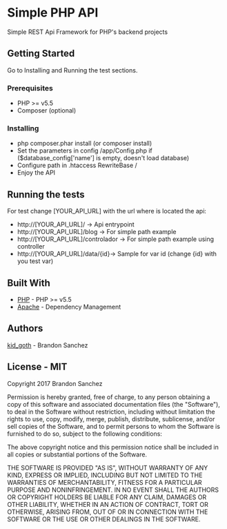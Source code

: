 # Simple PHP API

Simple REST Api Framework for PHP's backend projects

## Getting Started

Go to Installing and Running the test sections.

### Prerequisites

* PHP >= v5.5
* Composer (optional)

### Installing

* php composer.phar install (or composer install)
* Set the parameters in config /app/Config.php if ($database_config['name'] is empty, doesn't load database)
* Configure path in .htaccess RewriteBase /
* Enjoy the API

## Running the tests

For test change [YOUR_API_URL] with the url where is located the api:

* http://[YOUR_API_URL]/ -> Api entrypoint
* http://[YOUR_API_URL]/blog -> For simple path example
* http://[YOUR_API_URL]/controlador -> For simple path example using controller
* http://[YOUR_API_URL]/data/{id}-> Sample for var id (change {id} with you test var)

## Built With

* [PHP](https://www.php.net) - PHP >= v5.5
* [Apache](https://www.apache.org/) - Dependency Management

## Authors

[kid_goth](https://www.twitter.com/_kid_goth) - Brandon Sanchez

## License - MIT

Copyright 2017 Brandon Sanchez

Permission is hereby granted, free of charge, to any person obtaining a copy of this software and associated documentation files (the "Software"), to deal in the Software without restriction, including without limitation the rights to use, copy, modify, merge, publish, distribute, sublicense, and/or sell copies of the Software, and to permit persons to whom the Software is furnished to do so, subject to the following conditions:

The above copyright notice and this permission notice shall be included in all copies or substantial portions of the Software.

THE SOFTWARE IS PROVIDED "AS IS", WITHOUT WARRANTY OF ANY KIND, EXPRESS OR IMPLIED, INCLUDING BUT NOT LIMITED TO THE WARRANTIES OF MERCHANTABILITY, FITNESS FOR A PARTICULAR PURPOSE AND NONINFRINGEMENT. IN NO EVENT SHALL THE AUTHORS OR COPYRIGHT HOLDERS BE LIABLE FOR ANY CLAIM, DAMAGES OR OTHER LIABILITY, WHETHER IN AN ACTION OF CONTRACT, TORT OR OTHERWISE, ARISING FROM, OUT OF OR IN CONNECTION WITH THE SOFTWARE OR THE USE OR OTHER DEALINGS IN THE SOFTWARE.
